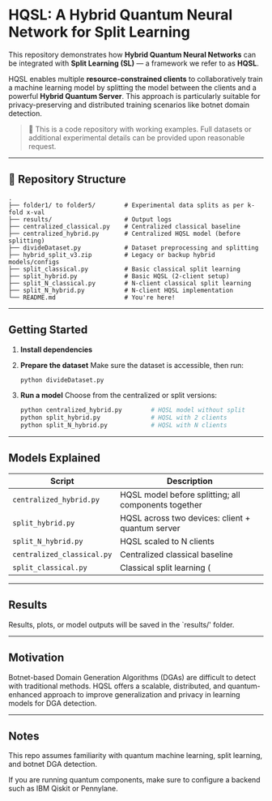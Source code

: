 # HQSL: A Hybrid Quantum Neural Network for Split Learning

This repository demonstrates how **Hybrid Quantum Neural Networks** can be integrated with **Split Learning (SL)** — a framework we refer to as **HQSL**.

HQSL enables multiple **resource-constrained clients** to collaboratively train a machine learning model by splitting the model between the clients and a powerful **Hybrid Quantum Server**. This approach is particularly suitable for privacy-preserving and distributed training scenarios like botnet domain detection.

> 📂 This is a code repository with working examples. Full datasets or additional experimental details can be provided upon reasonable request.

---

## 📁 Repository Structure

```
.
├── folder1/ to folder5/        # Experimental data splits as per k-fold x-val
├── results/                    # Output logs
├── centralized_classical.py    # Centralized classical baseline
├── centralized_hybrid.py       # Centralized HQSL model (before splitting)
├── divideDataset.py            # Dataset preprocessing and splitting
├── hybrid_split_v3.zip         # Legacy or backup hybrid models/configs
├── split_classical.py          # Basic classical split learning
├── split_hybrid.py             # Basic HQSL (2-client setup)
├── split_N_classical.py        # N-client classical split learning
├── split_N_hybrid.py           # N-client HQSL implementation
└── README.md                   # You're here!
```

---

## Getting Started

1. **Install dependencies**

2. **Prepare the dataset**
   Make sure the dataset is accessible, then run:
   ```bash
   python divideDataset.py
   ```

3. **Run a model**
   Choose from the centralized or split versions:
   ```bash
   python centralized_hybrid.py        # HQSL model without split
   python split_hybrid.py              # HQSL with 2 clients
   python split_N_hybrid.py            # HQSL with N clients
   ```

---

## Models Explained

| Script                    | Description                                        |
|--------------------------|----------------------------------------------------|
| `centralized_hybrid.py`  | HQSL model before splitting; all components together |
| `split_hybrid.py`        | HQSL across two devices: client + quantum server   |
| `split_N_hybrid.py`      | HQSL scaled to N clients                           |
| `centralized_classical.py` | Centralized classical baseline                   |
| `split_classical.py`     | Classical split learning (


---


## Results

Results, plots, or model outputs will be saved in the `results/' folder.

---

## Motivation

Botnet-based Domain Generation Algorithms (DGAs) are difficult to detect with traditional methods. HQSL offers a scalable, distributed, and quantum-enhanced approach to improve generalization and privacy in learning models for DGA detection.

---
## Notes

This repo assumes familiarity with quantum machine learning, split learning, and botnet DGA detection.

If you are running quantum components, make sure to configure a backend such as IBM Qiskit or Pennylane.
